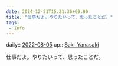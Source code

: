 ```yaml
---
date: 2024-12-21T15:21:36+09:00
title: "仕事だよ。やりたいって、思ったことだ。"
tags:
 - Info
---
```


daily:: [2022-08-05](../Daily_Note/2022-08-05.md)
up:: [Saki_Yanasaki](../Bar/Novel/Nacaria/Saki_Yanasaki.md)

仕事だよ。やりたいって、思ったことだ。